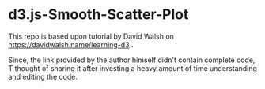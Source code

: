 # d3.js-Smooth-Scatter-Plot
This repo is based upon tutorial by David Walsh on https://davidwalsh.name/learning-d3 .

Since, the link provided by the author himself didn't contain complete code, T thought of sharing it after investing a heavy amount of time 
understanding and editing the code.
